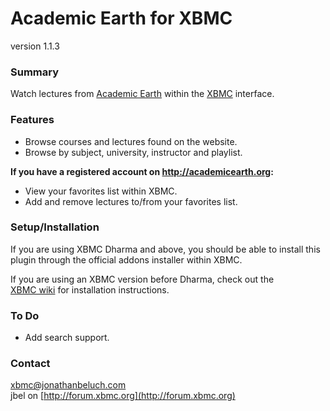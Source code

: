 Academic Earth for XBMC
=======================
version 1.1.3

### Summary

Watch lectures from [Academic Earth](http://academicearth.org) within 
the [XBMC](http://xbmc.org) interface.

### Features

* Browse courses and lectures found on the website.
* Browse by subject, university, instructor and playlist.

**If you have a registered account on <http://academicearth.org>:**

* View your favorites list within XBMC.
* Add and remove lectures to/from your favorites list.

### Setup/Installation

If you are using XBMC Dharma and above, you should be able to install
this plugin through the official addons installer within XBMC. 

If you are using an XBMC version before Dharma, check out the  
[XBMC wiki](http://wiki.xbmc.org/?title=HOW-TO_install_and_use_plugins_in_XBMC)
for installation instructions.

### To Do

* Add search support.

### Contact

xbmc@jonathanbeluch.com  
jbel on [http://forum.xbmc.org](http://forum.xbmc.org)
